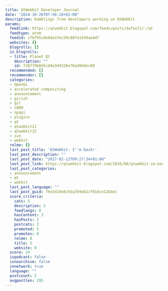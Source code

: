 ```yaml
---
title: QtWebKit Developer Journal
date: "2024-10-26T07:56:10+02:00"
description: Ramblings from developers working on QtWebKit
params:
  feedlink: https://qtwebkit.blogspot.com/feeds/posts/default/-/qt
  feedtype: atom
  feedid: cfbf95c8e9da37ec59c88fa1439ae4d7
  websites: {}
  blogrolls: []
  in_blogrolls:
  - title: Planet Qt
    description: ""
    id: f20f79b8d5cd4e3d4326e76a30ddec88
  recommended: []
  recommender: []
  categories:
  - OpenGL
  - accelerated compositing
  - announcement
  - girish
  - git
  - n900
  - npapi
  - plugins
  - qt
  - qtwebkit21
  - qtwebkit22
  - svn
  - webkit
  relme: {}
  last_post_title: 'QtWebKit: I''m back!'
  last_post_description: ""
  last_post_date: "2017-02-12T09:27:34+01:00"
  last_post_link: https://qtwebkit.blogspot.com/2016/08/qtwebkit-im-back.html
  last_post_categories:
  - announcement
  - qt
  - webkit
  last_post_language: ""
  last_post_guid: 76e3d24e8c03a7b9e61cf01dce1264ec
  score_criteria:
    cats: 5
    description: 3
    feedlangs: 0
    hasContent: 3
    hasPosts: 2
    postcats: 3
    promoted: 5
    promotes: 0
    relme: 0
    title: 3
    website: 0
  score: 24
  ispodcast: false
  isnoarchive: false
  innetwork: true
  language: ""
  postcount: 2
  avgpostlen: 295
---
```

